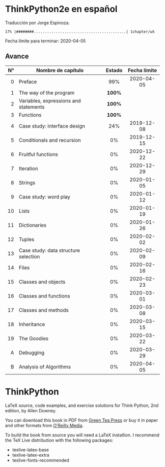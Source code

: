 ThinkPython2e en español
========================

Traducción por Jorge Espinoza.

`17% |########..........................................| 1chapter/wk`

Fecha límite para terminar: 2020-04-05

## **Avance**

| N° | Nombre de capítulo                        | Estado        | Fecha límite |
|---:|-------------------------------------------|:-------------:|:------------:|
| 0  | Preface                                   | 99%           | 2020-04-05   |
| 1  | The way of the program                    | **100%**      |              |
| 2  | Variables, expressions and statements     | **100%**      |              |
| 3  | Functions                                 | **100%**      |              |
| 4  | Case study: interface design              | 24%           | 2019-12-08   |
| 5  | Conditionals and recursion                | 0%            | 2019-12-15   |
| 6  | Fruitful functions                        | 0%            | 2020-12-22   |
| 7  | Iteration                                 | 0%            | 2020-12-29   |
| 8  | Strings                                   | 0%            | 2020-01-05   |
| 9  | Case study: word play                     | 0%            | 2020-01-12   |
| 10 | Lists                                     | 0%            | 2020-01-19   |
| 11 | Dictionaries                              | 0%            | 2020-01-26   |
| 12 | Tuples                                    | 0%            | 2020-02-02   |
| 13 | Case study: data structure selection      | 0%            | 2020-02-09   |
| 14 | Files                                     | 0%            | 2020-02-16   |
| 15 | Classes and objects                       | 0%            | 2020-02-23   |
| 16 | Classes and functions                     | 0%            | 2020-03-01   |
| 17 | Classes and methods                       | 0%            | 2020-03-08   |
| 18 | Inheritance                               | 0%            | 2020-03-15   |
| 19 | The Goodies                               | 0%            | 2020-03-22   |
| A  | Debugging                                 | 0%            | 2020-03-29   |
| B  | Analysis of Algorithms                    | 0%            | 2020-04-05   |



ThinkPython
===========

LaTeX source, code examples, and exercise solutions for Think Python, 2nd edition, by Allen Downey.

You can download this book in PDF from [Green Tea Press](http://greenteapress.com/wp/think-python-2e/) or buy it in paper and other formats from [O'Reilly Media](http://shop.oreilly.com/product/0636920045267.do).

To build the book from source you will need a LaTeX installion.  I recommend the TeX Live distribution with the following packages:

* texlive-latex-base
* texlive-latex-extra
* texlive-fonts-recommended

